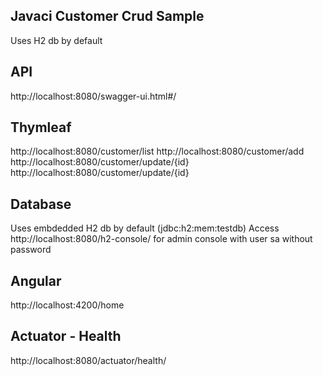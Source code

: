 ## Javaci Customer Crud Sample

Uses H2 db by default

## API

http://localhost:8080/swagger-ui.html#/


## Thymleaf 

http://localhost:8080/customer/list
http://localhost:8080/customer/add
http://localhost:8080/customer/update/{id}
http://localhost:8080/customer/update/{id}


## Database

Uses embdedded H2 db by default (jdbc:h2:mem:testdb)
Access http://localhost:8080/h2-console/ for admin console with user sa without password

## Angular

http://localhost:4200/home


## Actuator - Health
http://localhost:8080/actuator/health/